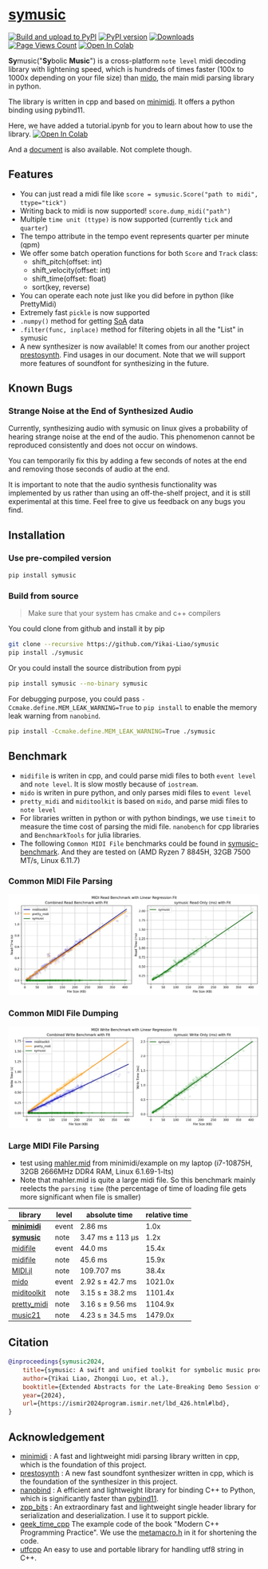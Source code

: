# [symusic](https://github.com/Yikai-Liao/symusic)
[![Build and upload to PyPI](https://github.com/Yikai-Liao/symusic/actions/workflows/wheel.yml/badge.svg?branch=main)](https://github.com/Yikai-Liao/symusic/actions/workflows/wheel.yml) [![PyPI version](https://badge.fury.io/py/symusic.svg)](https://badge.fury.io/py/symusic) [![Downloads](https://static.pepy.tech/badge/symusic)](https://pepy.tech/project/symusic) [![Page Views Count](https://badges.toozhao.com/badges/01HGE1345YAKN4YV7WF0JRKZJK/blue.svg)](https://badges.toozhao.com/stats/01HGE1345YAKN4YV7WF0JRKZJK "Get your own page views count badge on badges.toozhao.com") <a target="_blank" href="https://colab.research.google.com/github/Yikai-Liao/symusic/blob/main/tutorial.ipynb">
  <img src="https://colab.research.google.com/assets/colab-badge.svg" alt="Open In Colab"/>
</a>

**Sy**music("**Sy**bolic **Music**") is a cross-platform `note level` midi decoding library with lightening speed, which is hundreds of times faster (100x to 1000x depending on your file size) than [mido](https://github.com/mido/mido), the main midi parsing library in python.

The library is written in cpp and based on [minimidi](https://github.com/lzqlzzq/minimidi/tree/main). It offers a python binding using pybind11.

Here, we have added a tutorial.ipynb for you to learn about how to use the library. <a target="_blank" href="https://colab.research.google.com/github/Yikai-Liao/symusic/blob/main/tutorial.ipynb">
  <img src="https://colab.research.google.com/assets/colab-badge.svg" alt="Open In Colab"/>
</a>

And a [document](https://yikai-liao.github.io/symusic/) is also available. Not complete though.

## Features

* You can just read a midi file like `score = symusic.Score("path to midi", ttype="tick")`
* Writing back to midi is now supported! `score.dump_midi("path")`
* Multiple `time unit (ttype)` is now supported (currently `tick` and `quarter`)
* The tempo attribute in the tempo event represents quarter per minute (qpm)
* We offer some batch operation functions for both `Score` and `Track` class:
  * shift_pitch(offset: int)
  * shift_velocity(offset: int)
  * shift_time(offset: float)
  * sort(key, reverse)
* You can operate each note just like you did before in python (like PrettyMidi)
* Extremely fast `pickle` is now supported
* `.numpy()` method for getting [SoA](https://en.wikipedia.org/wiki/AoS_and_SoA) data
* `.filter(func, inplace)` method for filtering objets in all the "List" in symusic
* A new synthesizer is now available! It comes from our another project [prestosynth](https://github.com/lzqlzzq/prestosynth).
  Find usages in our document. Note that we will support more features of soundfont for synthesizing in the future.

## Known Bugs

### Strange Noise at the End of Synthesized Audio

Currently, synthesizing audio with symusic on linux gives a probability of hearing strange noise at the end of the audio. This phenomenon cannot be reproduced consistently and does not occur on windows.

You can temporarily fix this by adding a few seconds of notes at the end and removing those seconds of audio at the end.

It is important to note that the audio synthesis functionality was implemented by us rather than using an off-the-shelf project, and it is still experimental at this time. Feel free to give us feedback on any bugs you find.

## Installation
### Use pre-compiled version
```bash
pip install symusic
```

### Build from source
> Make sure that your system has cmake and c++ compilers
>
You could clone from github and install it by pip
```bash
git clone --recursive https://github.com/Yikai-Liao/symusic
pip install ./symusic
```

Or you could install the source distribution from pypi
```bash
pip install symusic --no-binary symusic
```

For debugging purpose, you could pass `-Ccmake.define.MEM_LEAK_WARNING=True` to `pip install` to enable the memory leak warning from `nanobind`.
```bash
pip install -Ccmake.define.MEM_LEAK_WARNING=True ./symusic
```

## Benchmark

* `midifile` is writen in cpp, and could parse midi files to both `event level` and `note level`. It is slow mostly because of `iostream`.
* `mido` is writen in pure python, and only parses midi files to `event level`
* `pretty_midi` and `miditoolkit` is based on `mido`, and parse midi files to `note level`
* For libraries written in python or with python bindings, we use `timeit` to measure the time cost of parsing the midi file. `nanobench` for cpp libraries and `BenchmarkTools` for julia libraries.
* The following `Common MIDI File` benchmarks could be found in [symusic-benchmark](https://github.com/Yikai-Liao/symusic-benchmark). And they are tested on (AMD Ryzen 7 8845H, 32GB 7500 MT/s, Linux 6.11.7)


### Common MIDI File Parsing

![read-bench](./figure/read_bench.jpg)

### Common MIDI File Dumping

![write-bench](./figure/write_bench.jpg)

### Large MIDI File Parsing
* test using [mahler.mid](https://github.com/lzqlzzq/minimidi/blob/main/example/mahler.mid) from minimidi/example on my laptop (i7-10875H, 32GB 2666MHz DDR4 RAM, Linux 6.1.69-1-lts)
* Note that mahler.mid is quite a large midi file. So this benchmark mainly reelects the `parsing time` (the percentage of time of loading file gets more significant when file is smaller)

| library                                                       | level | absolute time     | relative time |
|---------------------------------------------------------------|-------|-------------------|---------------|
| [**minimidi**](https://github.com/lzqlzzq/minimidi)           | event | 2.86 ms           | 1.0x          |
| [**symusic**](https://github.com/Yikai-Liao/symusic)          | note  | 3.47 ms ± 113 µs  | 1.2x          |
| [midifile](https://github.com/craigsapp/midifile)             | event | 44.0 ms           | 15.4x         |
| [midifile](https://github.com/craigsapp/midifile)             | note  | 45.6 ms           | 15.9x         |
| [MIDI.jl](https://github.com/JuliaMusic/MIDI.jl)              | note  | 109.707 ms        | 38.4x         |
| [mido](https://github.com/mido/mido)                          | event | 2.92 s ± 42.7 ms  | 1021.0x       |
| [miditoolkit](https://github.com/YatingMusic/miditoolkit)     | note  | 3.15 s ± 38.2 ms  | 1101.4x       |
| [pretty_midi](https://github.com/craffel/pretty-midi)         | note  | 3.16 s ± 9.56 ms  | 1104.9x       |
| [music21](https://github.com/cuthbertLab/music21)             | note  | 4.23 s ± 34.5 ms  | 1479.0x       |

## Citation

```bibtex
@inproceedings{symusic2024,
    title={symusic: A swift and unified toolkit for symbolic music processing},
    author={Yikai Liao, Zhongqi Luo, et al.},
    booktitle={Extended Abstracts for the Late-Breaking Demo Session of the 25th International Society for Music Information Retrieval Conference},
    year={2024},
    url={https://ismir2024program.ismir.net/lbd_426.html#lbd},
}
```

## Acknowledgement

* [minimidi](https://github.com/lzqlzzq/minimidi) : A fast and lightweight midi parsing library written in cpp, which is the foundation of this project.
* [prestosynth](https://github.com/lzqlzzq/prestosynth) : A new fast soundfont synthesizer written in cpp, which is the foundation of the synthesizer in this project.
* [nanobind](https://github.com/wjakob/nanobind) : A efficient and lightweight library for binding C++ to Python, which is significantly faster than [pybind11](https://github.com/pybind/pybind11).
* [zpp_bits](https://github.com/eyalz800/zpp_bits) : An extraordinary fast and lightweight single header library for serialization and deserialization. I use it to support pickle.
* [geek_time_cpp](https://github.com/adah1972/geek_time_cpp/tree/master) The example code of the book "Modern C++ Programming Practice". We use the [metamacro.h](https://github.com/adah1972/geek_time_cpp/blob/master/40/metamacro.h#L1-L622) in it for shortening the code.
* [utfcpp](https://github.com/nemtrif/utfcpp) An easy to use and portable library for handling utf8 string in C++.
